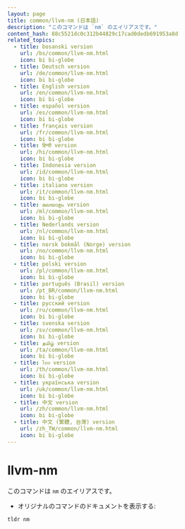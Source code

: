 ```yaml
---
layout: page
title: common/llvm-nm (日本語)
description: "このコマンドは `nm` のエイリアスです。"
content_hash: 88c5521dc0c312b44829c17cad0dedb691953a8d
related_topics:
  - title: bosanski version
    url: /bs/common/llvm-nm.html
    icon: bi bi-globe
  - title: Deutsch version
    url: /de/common/llvm-nm.html
    icon: bi bi-globe
  - title: English version
    url: /en/common/llvm-nm.html
    icon: bi bi-globe
  - title: español version
    url: /es/common/llvm-nm.html
    icon: bi bi-globe
  - title: français version
    url: /fr/common/llvm-nm.html
    icon: bi bi-globe
  - title: हिन्दी version
    url: /hi/common/llvm-nm.html
    icon: bi bi-globe
  - title: Indonesia version
    url: /id/common/llvm-nm.html
    icon: bi bi-globe
  - title: italiano version
    url: /it/common/llvm-nm.html
    icon: bi bi-globe
  - title: മലയാളം version
    url: /ml/common/llvm-nm.html
    icon: bi bi-globe
  - title: Nederlands version
    url: /nl/common/llvm-nm.html
    icon: bi bi-globe
  - title: norsk bokmål (Norge) version
    url: /no/common/llvm-nm.html
    icon: bi bi-globe
  - title: polski version
    url: /pl/common/llvm-nm.html
    icon: bi bi-globe
  - title: português (Brasil) version
    url: /pt_BR/common/llvm-nm.html
    icon: bi bi-globe
  - title: русский version
    url: /ru/common/llvm-nm.html
    icon: bi bi-globe
  - title: svenska version
    url: /sv/common/llvm-nm.html
    icon: bi bi-globe
  - title: தமிழ் version
    url: /ta/common/llvm-nm.html
    icon: bi bi-globe
  - title: ไทย version
    url: /th/common/llvm-nm.html
    icon: bi bi-globe
  - title: українська version
    url: /uk/common/llvm-nm.html
    icon: bi bi-globe
  - title: 中文 version
    url: /zh/common/llvm-nm.html
    icon: bi bi-globe
  - title: 中文 (繁體, 台灣) version
    url: /zh_TW/common/llvm-nm.html
    icon: bi bi-globe
---
```

# llvm-nm

このコマンドは `nm` のエイリアスです。

- オリジナルのコマンドのドキュメントを表示する:

`tldr nm`
